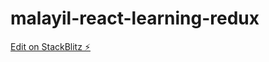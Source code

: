 # malayil-react-learning-redux

[Edit on StackBlitz ⚡️](https://stackblitz.com/edit/malayil-react-learning-redux)